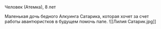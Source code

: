 Человек (Атемка), 8 лет

Маленькая дочь бедного Алкуинга Сатарика, которая хочет за счет работы авантюристков в будущем помочь папе.
![[Лилия Сатарик.jpg]]
